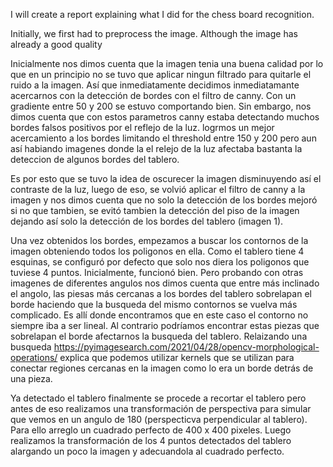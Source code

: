 I will create a report explaining what I did for the chess board recognition.

Initially, we first had to preprocess the image. Although the image has already a good quality

Inicialmente nos dimos cuenta que la imagen tenia una buena calidad por lo que en un principio no se tuvo que aplicar ningun filtrado para quitarle el ruido a la imagen. Así que inmediatamente decidimos inmediatamante acercarnos con la detección de bordes con el filtro de canny. Con un gradiente entre 50 y 200 se estuvo comportando bien. Sin embargo, nos dimos cuenta que con estos parametros canny estaba detectando muchos bordes falsos positivos por el reflejo de la luz. logrmos un mejor acercamiento a los bordes limitando el threshold entre 150 y 200 pero aun así habiando imagenes donde la el relejo de la luz afectaba bastanta la deteccion de algunos bordes del tablero.

Es por esto que se tuvo la idea de oscurecer la imagen disminuyendo así el contraste de la luz, luego de eso, se volvió aplicar el filtro de canny a la imagen y nos dimos cuenta que no solo la detección de los bordes mejoró si no que tambien, se evitó tambien la detección del piso de la imagen dejando así solo la detección de los bordes del tablero (imagen 1).

Una vez obtenidos los bordes, empezamos a buscar los contornos de la imagen obteniendo todos los poligonos en ella. Como el tablero tiene 4 esquinas, se configuró por defecto que solo nos diera los poligonos que tuviese 4 puntos. 
Inicialmente, funcionó bien. Pero probando con otras imagenes de diferentes angulos nos dimos cuenta que entre más inclinado el angolo, las piesas más cercanas a los bordes del tablero sobrelapan el borde haciendo que la busqueda del mismo contornos se vuelva más complicado. Es allí donde encontramos que en este caso el contorno no siempre iba a ser lineal. Al contrario podríamos encontrar estas piezas que sobrelapan el borde afectarnos la busqueda del tablero. Relaizando una busqueda https://pyimagesearch.com/2021/04/28/opencv-morphological-operations/ explica que podemos utilizar kernels que se utilizan para conectar regiones cercanas en la imagen como lo era un borde detrás de una pieza.

Ya detectado el tablero finalmente se procede a recortar el tablero pero antes de eso realizamos una transformación de perspectiva para simular que vemos en un angulo de 180 (perspecticva perpendicular al tablero). Para ello arreglo un cuadrado perfecto de 400 x 400 pixeles. Luego realizamos la transformación de los 4 puntos detectados del tablero alargando un poco la imagen y adecuandola al cuadrado perfecto.




